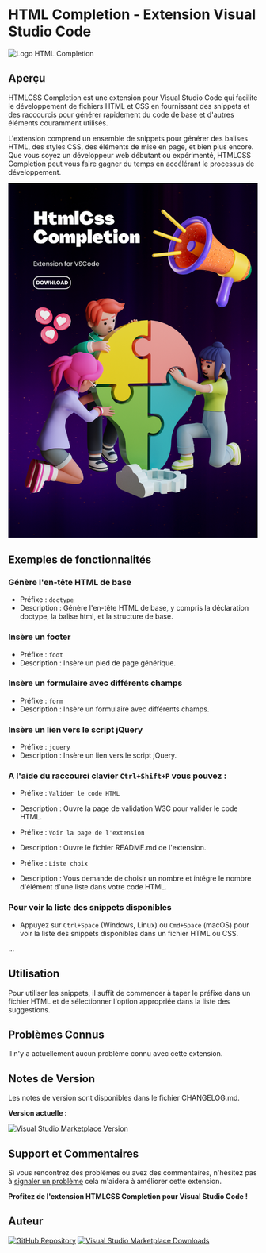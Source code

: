 # HTML Completion - Extension Visual Studio Code

![Logo HTML Completion](https://code.visualstudio.com/assets/docs/editor/intellisense/intellisense_packagejson.gif)

## Aperçu

HTMLCSS Completion est une extension pour Visual Studio Code qui facilite le développement de fichiers HTML et CSS en fournissant des snippets et des raccourcis pour générer rapidement du code de base et d'autres éléments couramment utilisés.

L'extension comprend un ensemble de snippets pour générer des balises HTML, des styles CSS, des éléments de mise en page, et bien plus encore. Que vous soyez un développeur web débutant ou expérimenté, HTMLCSS Completion peut vous faire gagner du temps en accélérant le processus de développement.

<a href="https://marketplace.visualstudio.com/items?itemName=0KLS0.htmlcss-completion" target="_blank"><img src="./src/assets/Apercu.png"></a>

## Exemples de fonctionnalités

### Génère l'en-tête HTML de base

- Préfixe : `doctype`
- Description : Génère l'en-tête HTML de base, y compris la déclaration doctype, la balise html, et la structure de base.

### Insère un footer

- Préfixe : `foot`
- Description : Insère un pied de page générique.

### Insère un formulaire avec différents champs

- Préfixe : `form`
- Description : Insère un formulaire avec différents champs.

### Insère un lien vers le script jQuery

- Préfixe : `jquery`
- Description : Insère un lien vers le script jQuery.

### A l'aide du raccourci clavier `Ctrl+Shift+P` vous pouvez :

- Préfixe : `Valider le code HTML`
- Description : Ouvre la page de validation W3C pour valider le code HTML.

- Préfixe : `Voir la page de l'extension`
- Description : Ouvre le fichier README.md de l'extension.

- Préfixe : `Liste choix`
- Description : Vous demande de choisir un nombre et intégre le nombre d'élément d'une liste dans votre code HTML.

### Pour voir la liste des snippets disponibles

- Appuyez sur `Ctrl+Space` (Windows, Linux) ou `Cmd+Space` (macOS) pour voir la liste des snippets disponibles dans un fichier
HTML ou CSS.

...

## Utilisation

Pour utiliser les snippets, il suffit de commencer à taper le préfixe dans un fichier HTML et de sélectionner l'option appropriée dans la liste des suggestions.

## Problèmes Connus

Il n'y a actuellement aucun problème connu avec cette extension.

## Notes de Version

Les notes de version sont disponibles dans le fichier CHANGELOG.md.

<b>Version actuelle :</b>

<a href="https://marketplace.visualstudio.com/items?itemName=0KLS0.htmlcss-completion" target="_blank"><img src="https://img.shields.io/badge/Visual%20Studio%20Marketplace-v1.0.7-blue?style=for-the-badge&logo=visual-studio-code" alt="Visual Studio Marketplace Version"></a>

## Support et Commentaires

Si vous rencontrez des problèmes ou avez des commentaires, n'hésitez pas à [signaler un problème](https://github.com/IKLSI/HtmlCSS-Completion/issues) cela m'aidera à améliorer cette extension.

**Profitez de l'extension HTMLCSS Completion pour Visual Studio Code !**

## Auteur

<a href="https://github.com/IKLSI/HtmlCSS-Completion" target="_blank"><img src="https://img.shields.io/badge/GitHub-0KLS0%2FHtmlCSS--Completion-blue?style=for-the-badge&logo=github" alt="GitHub Repository"></a> <a href="https://marketplace.visualstudio.com/items?itemName=0KLS0.htmlcss-completion" target="_blank"><img src="https://img.shields.io/visual-studio-marketplace/d/0KLS0.htmlcss-completion?style=for-the-badge&logo=visual-studio-code" alt="Visual Studio Marketplace Downloads"></a>
